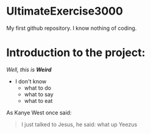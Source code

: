 # UltimateExercise3000
My first github repository. I know nothing of coding.

# Introduction to the project:

_Well, this is **Weird**_

* I don't know
  * what to do
  * what to say
  * what to eat
  
As Kanye West once said: 
>I just talked to Jesus, he said: what up Yeezus


